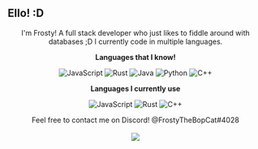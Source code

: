 <p align="center">
<h2>Ello! :D</h2>
<p align="center">I'm Frosty! A full stack developer who just likes to fiddle around with databases ;D I currently code in multiple languages.</p>

<p align="center">
<strong>Languages that I know!</strong>
<p align="center">
<img alt="JavaScript" src="https://img.shields.io/badge/javascript%20-%23323330.svg?&style=for-the-badge&logo=javascript&logoColor=%23F7DF1E"/> <img alt="Rust" src="https://img.shields.io/badge/rust-%23000000.svg?&style=for-the-badge&logo=rust&logoColor=white"/> <img alt="Java" src="https://img.shields.io/badge/java-%23ED8B00.svg?&style=for-the-badge&logo=java&logoColor=white"/> <img alt="Python" src="https://img.shields.io/badge/python%20-%2314354C.svg?&style=for-the-badge&logo=python&logoColor=white"/> <img alt="C++" src="https://img.shields.io/badge/C++%20-%23323330.svg?&logo=c%2B%2B&style=for-the-badge"/>
</p>

<p align="center">
<strong>Languages I currently use</strong>
<p align="center">
<img alt="JavaScript" src="https://img.shields.io/badge/javascript%20-%23323330.svg?&style=for-the-badge&logo=javascript&logoColor=%23F7DF1E"/> <img alt="Rust" src="https://img.shields.io/badge/rust-%23000000.svg?&style=for-the-badge&logo=rust&logoColor=white"/> <img alt="C++" src="https://img.shields.io/badge/C++%20-%23323330.svg?&logo=c%2B%2B&style=for-the-badge"/>
</p>

<p align="center">
Feel free to contact me on Discord! @FrostyTheBopCat#4028<br></br>
<a href="https://github-readme-stats.vercel.app/api?username=YaniCode&show_icons=true&theme=nord">
  <img align="center" src="https://github-readme-stats.vercel.app/api?username=YaniCode&show_icons=true&theme=nord" />
</a><br></br>
</p>
